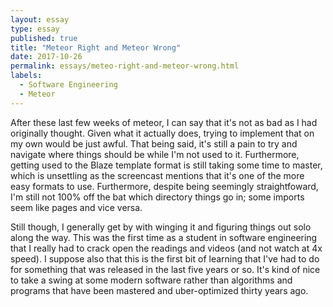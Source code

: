 ```yaml
---
layout: essay
type: essay
published: true
title: "Meteor Right and Meteor Wrong"
date: 2017-10-26
permalink: essays/meteo-right-and-meteor-wrong.html
labels:
  - Software Engineering
  - Meteor
---
```


After these last few weeks of meteor, I can say that it's not as bad as I had originally thought. Given what it actually does, trying to implement that on my own would be just awful. That being said, it's still a pain to try and navigate where things should be while I'm not used to it. Furthermore, getting used to the Blaze template format is still taking some time to master, which is unsettling as the screencast mentions that it's one of the more easy formats to use. Furthermore, despite being seemingly straightfoward, I'm still not 100% off the bat which directory things go in; some imports seem like pages and vice versa.

Still though, I generally get by with winging it and figuring things out solo along the way. This was the first time as a student in software engineering that I really had to crack open the readings and videos (and not watch at 4x speed). I suppose also that this is the first bit of learning that I've had to do for something that was released in the last five years or so. It's kind of nice to take a swing at some modern software rather than algorithms and programs that have been mastered and uber-optimized thirty years ago.
